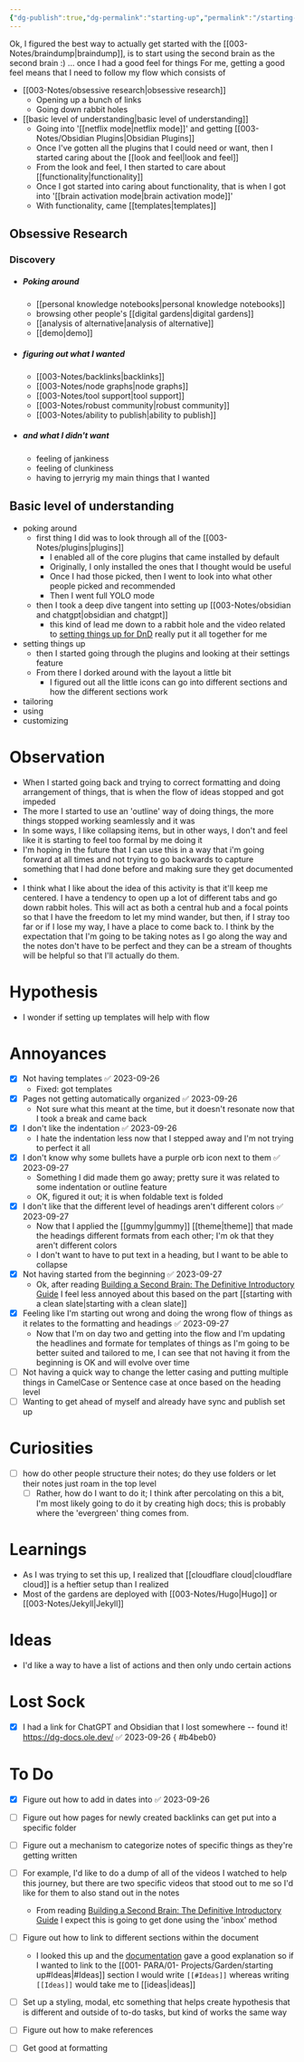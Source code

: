 ```yaml
---
{"dg-publish":true,"dg-permalink":"starting-up","permalink":"/starting-up/","dgPassFrontmatter":true,"noteIcon":""}
---
```



Ok, I figured the best way to actually get started with the [[003-Notes/braindump\|braindump]], is to start using the second brain as the second brain :) ... once I had a good feel for things
For me, getting a good feel means that I need to follow my flow which consists of
- [[003-Notes/obsessive research\|obsessive research]] 
	- Opening up a bunch of links
	- Going down rabbit holes
- [[basic level of understanding\|basic level of understanding]]
	- Going into '[[netflix mode\|netflix mode]]' and getting [[003-Notes/Obsidian Plugins\|Obsidian Plugins]]
	- Once I've gotten all the plugins that I could need or want, then I started caring about the [[look and feel\|look and feel]]
	- From the look and feel, I then started to care about [[functionality\|functionality]]
	- Once I got started into caring about functionality, that is when I got into '[[brain activation mode\|brain activation mode]]'
	- With functionality, came [[templates\|templates]]
## Obsessive Research
### Discovery
- ##### Poking around
	- [[personal knowledge notebooks\|personal knowledge notebooks]]
	- browsing other people's [[digital gardens\|digital gardens]]
	- [[analysis of alternative\|analysis of alternative]] 
	- [[demo\|demo]] 
- ##### figuring out what I wanted
	- [[003-Notes/backlinks\|backlinks]]
	- [[003-Notes/node graphs\|node graphs]]
	- [[003-Notes/tool support\|tool support]]
	- [[003-Notes/robust community\|robust community]]
	- [[003-Notes/ability to publish\|ability to publish]]
- ##### and what I didn't want
	- feeling of jankiness
	- feeling of clunkiness
	- having to jerryrig my main things that I wanted
## Basic level of understanding
- poking around
	- first thing I did was to look through all of the [[003-Notes/plugins\|plugins]]
		- I enabled all of the core plugins that came installed by default
		- Originally, I only installed the ones that I thought would be useful
		- Once I had those picked, then I went to look into what other people picked and recommended
		- Then I went full YOLO mode
	- then I took a deep dive tangent into setting up [[003-Notes/obsidian and chatgpt\|obsidian and chatgpt]]
		- this kind of lead me down to a rabbit hole and the video related to [setting things up for DnD](https://www.youtube.com/watch?v=3pt6_srUZ7U&t=0s) really put it all together for me
- setting things up
	- then I started going through the plugins and looking at their settings feature
	- From there I dorked around with the layout a little bit
		- I figured out all the little icons can go into different sections and how the different sections work
- tailoring
- using
- customizing
# Observation
- When I started going back and trying to correct formatting and doing arrangement of things, that is when the flow of ideas stopped and got impeded
- The more I started to use an 'outline' way of doing things, the more things stopped working seamlessly and it was 
- In some ways, I like collapsing items, but in other ways, I don't and feel like it is starting to feel too formal by me doing it
- I'm hoping in the future that I can use this in a way that i'm going forward at all times and not trying to go backwards to capture something that I had done before and making sure they get documented
- 
- I think what I like about the idea of this activity is that it'll keep me centered. I have a tendency to open up a lot of different tabs and go down rabbit holes. This will act as both a central hub and a focal points so that I have the freedom to let my mind wander, but then, if I stray too far or if I lose my way, I have a place to come back to. I think by the expectation that I'm going to be taking notes as I go along the way and the notes don't have to be perfect and they can be a stream of thoughts will be helpful so that I'll actually do them. 

# Hypothesis
- I wonder if setting up templates will help with flow 
# Annoyances
- [x] Not having templates ✅ 2023-09-26
	-  Fixed: got templates
- [x] Pages not getting automatically organized ✅ 2023-09-26
	- Not sure what this meant at the time, but it doesn't resonate now that I took a break and came back
- [x] I don't like the indentation ✅ 2023-09-26
	- I hate the indentation less now that I stepped away and I'm not trying to perfect it all
- [x] I don't know why some bullets have a purple orb icon next to them ✅ 2023-09-27
	- Something I did made them go away; pretty sure it was related to some indentation or outline feature
	- OK, figured it out; it is when foldable text is folded
- [x] I don't like that the different level of headings aren't different colors ✅ 2023-09-27
	- Now that I applied the [[gummy\|gummy]] [[theme\|theme]] that made the headings different formats from each other; I'm ok that they aren't different colors
	- I don't want to have to put text in a heading, but I want to be able to collapse 
- [x] Not having started from the beginning ✅ 2023-09-27
	- Ok, after reading [Building a Second Brain: The Definitive Introductory Guide](https://fortelabs.com/blog/basboverview/#:~:text=START%20WITH%20A%20CLEAN%20SLATE%C2%A0) I feel less annoyed about this based on the part [[starting with a clean slate\|starting with a clean slate]]
- [x] Feeling like I'm starting out wrong and doing the wrong flow of things as it relates to the formatting and headings ✅ 2023-09-27
	- Now that I'm on day two and getting into the flow and I'm updating the headlines and formate for templates of things as I'm going to be better suited and tailored to me, I can see that not having it from the beginning is OK and will evolve over time
- [ ] Not having a quick way to change the letter casing and putting multiple things in CamelCase or Sentence case at once based on the heading level
- [ ] Wanting to get ahead of myself and already have sync and publish set up

# Curiosities
- [ ] how do other people structure their notes; do they use folders or let their notes just roam in the top level
	- [ ] Rather, how do I want to do it; I think after percolating on this a bit, I'm most likely going to do it by creating high docs; this is probably where the 'evergreen' thing comes from. 
# Learnings
- As I was trying to set this up, I realized that [[cloudflare cloud\|cloudflare cloud]] is a heftier setup than I realized
- Most of the gardens are deployed with [[003-Notes/Hugo\|Hugo]] or [[003-Notes/Jekyll\|Jekyll]]
# Ideas
- I'd like a way to have a list of actions and then only undo certain actions
# Lost Sock
- [x] I had a link for ChatGPT and Obsidian that I lost somewhere -- found it! https://dg-docs.ole.dev/ ✅ 2023-09-26
{ #b4beb0}



# To Do
- [x] Figure out how to add in dates into ✅ 2023-09-26
- [ ] Figure out how pages for newly created backlinks can get put into a specific folder
- [ ] Figure out a mechanism to categorize notes of specific things as they're getting written
- [ ] For example, I'd like to do a dump of all of the videos I watched to help this journey, but there are two specific videos that stood out to me so I'd like for them to also stand out in the notes
	- From reading [Building a Second Brain: The Definitive Introductory Guide](https://fortelabs.com/blog/basboverview/#:~:text=pull%20up%20my%20%E2%80%9C-,Inbox,-%E2%80%9D%20%E2%80%93%20a%20separate%20folder) I expect this is going to get done using the 'inbox' method
- [ ] Figure out how to link to different sections within the document
	- I looked this up and the [documentation](https://help.obsidian.md/Linking+notes+and+files/Internal+links#Link+to+a+heading+in+a+note) gave a good explanation so if I wanted to link to the [[001- PARA/01- Projects/Garden/starting up#Ideas\|#Ideas]] section I would write `[[#Ideas]]` whereas writing `[[Ideas]]` would take me to  [[ideas\|ideas]] 
- [ ] Set up a styling, modal, etc something that helps create hypothesis that is different and outside of to-do tasks, but kind of works the same way
- [ ] Figure out how to make references
- [ ] Get good at formatting 

